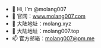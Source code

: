 - 👋 Hi, I’m @molang007
- 👀 官网：www.molang007.com
- 🌱 大陆地址：molang.xyz
- 💞️ 大陆地址：molang007.top
- 📫 官方邮箱：molang007@pm.me


